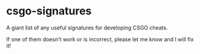 # csgo-signatures
A giant list of any useful signatures for developing CSGO cheats.

If one of them doesn't work or is incorrect, please let me know and I will fix it!
